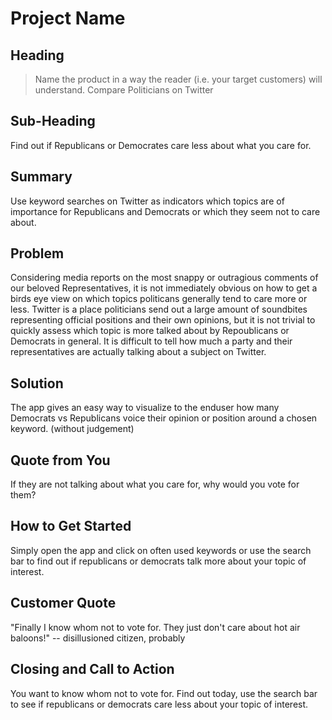 # Project Name #

<!-- 
> This material was originally posted [here](http://www.quora.com/What-is-Amazons-approach-to-product-development-and-product-management). It is reproduced here for posterities sake.

There is an approach called "working backwards" that is widely used at Amazon. They work backwards from the customer, rather than starting with an idea for a product and trying to bolt customers onto it. While working backwards can be applied to any specific product decision, using this approach is especially important when developing new products or features.

For new initiatives a product manager typically starts by writing an internal press release announcing the finished product. The target audience for the press release is the new/updated product's customers, which can be retail customers or internal users of a tool or technology. Internal press releases are centered around the customer problem, how current solutions (internal or external) fail, and how the new product will blow away existing solutions.

If the benefits listed don't sound very interesting or exciting to customers, then perhaps they're not (and shouldn't be built). Instead, the product manager should keep iterating on the press release until they've come up with benefits that actually sound like benefits. Iterating on a press release is a lot less expensive than iterating on the product itself (and quicker!).

If the press release is more than a page and a half, it is probably too long. Keep it simple. 3-4 sentences for most paragraphs. Cut out the fat. Don't make it into a spec. You can accompany the press release with a FAQ that answers all of the other business or execution questions so the press release can stay focused on what the customer gets. My rule of thumb is that if the press release is hard to write, then the product is probably going to suck. Keep working at it until the outline for each paragraph flows. 

Oh, and I also like to write press-releases in what I call "Oprah-speak" for mainstream consumer products. Imagine you're sitting on Oprah's couch and have just explained the product to her, and then you listen as she explains it to her audience. That's "Oprah-speak", not "Geek-speak".

Once the project moves into development, the press release can be used as a touchstone; a guiding light. The product team can ask themselves, "Are we building what is in the press release?" If they find they're spending time building things that aren't in the press release (overbuilding), they need to ask themselves why. This keeps product development focused on achieving the customer benefits and not building extraneous stuff that takes longer to build, takes resources to maintain, and doesn't provide real customer benefit (at least not enough to warrant inclusion in the press release).
 -->
 
## Heading ##
  > Name the product in a way the reader (i.e. your target customers) will understand.
  Compare Politicians on Twitter

## Sub-Heading ##
  Find out if Republicans or Democrates care less about what you care for.
  

## Summary ##
  Use keyword searches on Twitter as indicators which topics are of importance for Republicans and Democrats or which they seem not to care about. 

## Problem ##
  Considering media reports on the most snappy or outragious comments of our beloved Representatives, it is not immediately obvious on how to get a birds eye view on which topics politicans generally tend to care more or less. Twitter is a place politicians send out a large amount of soundbites representing official positions and their own opinions, but it is not trivial to quickly assess which topic is more talked about by Repoublicans or Democrats in general. It is difficult to tell how much a party and their representatives are actually talking about a subject on Twitter.

## Solution ##
  The app gives an easy way to visualize to the enduser how many Democrats vs Republicans voice their opinion or position around a chosen keyword. (without judgement)

## Quote from You ##
  If they are not talking about what you care for, why would you vote for them? 

## How to Get Started ##
  Simply open the app and click on often used keywords or use the search bar to find out if republicans or democrats talk more about your topic of interest. 

## Customer Quote ##
  "Finally I know whom not to vote for. They just don't care about hot air baloons!" -- disillusioned citizen, probably

## Closing and Call to Action ##
  You want to know whom not to vote for. Find out today, use the search bar to see if republicans or democrats care less about your topic of interest. 

